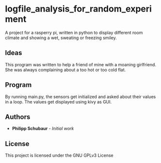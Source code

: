 # logfile_analysis_for_random_experiment

A project for a rasperry pi, written in python to display different room climate and showing a wet, sweating or freezing smiley.

## Ideas

This program was written to help a friend of mine with a moaning girlfriend. She was always complaining about a too hot or too cold flat. 

## Program

By running main.py, the sensors get initialized and asked about their values in a loop. The values get displayed using kivy as GUI.

## Authors

* **Philipp Schubaur** - *Initial work*

## License

This project is licensed under the GNU GPLv3 License